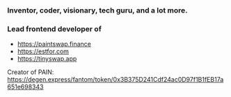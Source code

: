 ### Inventor, coder, visionary, tech guru, and a lot more.

### Lead frontend developer of

* https://paintswap.finance
* https://estfor.com
* https://tinyswap.app

Creator of PAIN: https://degen.express/fantom/token/0x3B375D241Cdf24ac0D97f1B1fEB17a651e698343
